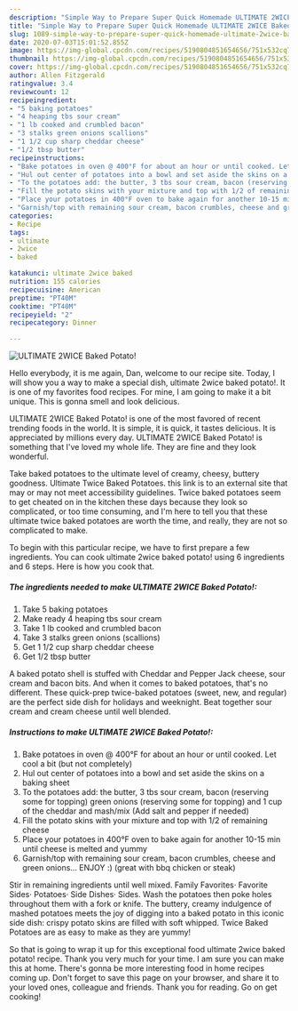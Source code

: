 ```yaml
---
description: "Simple Way to Prepare Super Quick Homemade ULTIMATE 2WICE Baked Potato!"
title: "Simple Way to Prepare Super Quick Homemade ULTIMATE 2WICE Baked Potato!"
slug: 1089-simple-way-to-prepare-super-quick-homemade-ultimate-2wice-baked-potato
date: 2020-07-03T15:01:52.855Z
image: https://img-global.cpcdn.com/recipes/5190804851654656/751x532cq70/ultimate-2wice-baked-potato-recipe-main-photo.jpg
thumbnail: https://img-global.cpcdn.com/recipes/5190804851654656/751x532cq70/ultimate-2wice-baked-potato-recipe-main-photo.jpg
cover: https://img-global.cpcdn.com/recipes/5190804851654656/751x532cq70/ultimate-2wice-baked-potato-recipe-main-photo.jpg
author: Allen Fitzgerald
ratingvalue: 3.4
reviewcount: 12
recipeingredient:
- "5 baking potatoes"
- "4 heaping tbs sour cream"
- "1 lb cooked and crumbled bacon"
- "3 stalks green onions scallions"
- "1 1/2 cup sharp cheddar cheese"
- "1/2 tbsp butter"
recipeinstructions:
- "Bake potatoes in oven @ 400°F for about an hour or until cooked. Let cool a bit (but not completely)"
- "Hul out center of potatoes into a bowl and set aside the skins on a baking sheet"
- "To the potatoes add: the butter, 3 tbs sour cream, bacon (reserving some for topping) green onions (reserving some for topping) and 1 cup of the cheddar and mash/mix (Add salt and pepper if needed)"
- "Fill the potato skins with your mixture and top with 1/2 of remaining cheese"
- "Place your potatoes in 400°F oven to bake again for another 10-15 min until cheese is melted and yummy"
- "Garnish/top with remaining sour cream, bacon crumbles, cheese and green onions... ENJOY :) (great with bbq chicken or steak)"
categories:
- Recipe
tags:
- ultimate
- 2wice
- baked

katakunci: ultimate 2wice baked 
nutrition: 155 calories
recipecuisine: American
preptime: "PT40M"
cooktime: "PT40M"
recipeyield: "2"
recipecategory: Dinner

---
```



![ULTIMATE 2WICE Baked Potato!](https://img-global.cpcdn.com/recipes/5190804851654656/751x532cq70/ultimate-2wice-baked-potato-recipe-main-photo.jpg)

Hello everybody, it is me again, Dan, welcome to our recipe site. Today, I will show you a way to make a special dish, ultimate 2wice baked potato!. It is one of my favorites food recipes. For mine, I am going to make it a bit unique. This is gonna smell and look delicious.

ULTIMATE 2WICE Baked Potato! is one of the most favored of recent trending foods in the world. It is simple, it is quick, it tastes delicious. It is appreciated by millions every day. ULTIMATE 2WICE Baked Potato! is something that I've loved my whole life. They are fine and they look wonderful.

Take baked potatoes to the ultimate level of creamy, cheesy, buttery goodness. Ultimate Twice Baked Potatoes. this link is to an external site that may or may not meet accessibility guidelines. Twice baked potatoes seem to get cheated on in the kitchen these days because they look so complicated, or too time consuming, and I&#39;m here to tell you that these ultimate twice baked potatoes are worth the time, and really, they are not so complicated to make.


To begin with this particular recipe, we have to first prepare a few ingredients. You can cook ultimate 2wice baked potato! using 6 ingredients and 6 steps. Here is how you cook that.

<!--inarticleads1-->

##### The ingredients needed to make ULTIMATE 2WICE Baked Potato!:

1. Take 5 baking potatoes
1. Make ready 4 heaping tbs sour cream
1. Take 1 lb cooked and crumbled bacon
1. Take 3 stalks green onions (scallions)
1. Get 1 1/2 cup sharp cheddar cheese
1. Get 1/2 tbsp butter


A baked potato shell is stuffed with Cheddar and Pepper Jack cheese, sour cream and bacon bits. And when it comes to baked potatoes, that&#39;s no different. These quick-prep twice-baked potatoes (sweet, new, and regular) are the perfect side dish for holidays and weeknight. Beat together sour cream and cream cheese until well blended. 

<!--inarticleads2-->

##### Instructions to make ULTIMATE 2WICE Baked Potato!:

1. Bake potatoes in oven @ 400°F for about an hour or until cooked. Let cool a bit (but not completely)
1. Hul out center of potatoes into a bowl and set aside the skins on a baking sheet
1. To the potatoes add: the butter, 3 tbs sour cream, bacon (reserving some for topping) green onions (reserving some for topping) and 1 cup of the cheddar and mash/mix (Add salt and pepper if needed)
1. Fill the potato skins with your mixture and top with 1/2 of remaining cheese
1. Place your potatoes in 400°F oven to bake again for another 10-15 min until cheese is melted and yummy
1. Garnish/top with remaining sour cream, bacon crumbles, cheese and green onions... ENJOY :) (great with bbq chicken or steak)


Stir in remaining ingredients until well mixed. Family Favorites· Favorite Sides· Potatoes· Side Dishes· Sides. Wash the potatoes then poke holes throughout them with a fork or knife. The buttery, creamy indulgence of mashed potatoes meets the joy of digging into a baked potato in this iconic side dish: crispy potato skins are filled with soft whipped. Twice Baked Potatoes are as easy to make as they are yummy! 

So that is going to wrap it up for this exceptional food ultimate 2wice baked potato! recipe. Thank you very much for your time. I am sure you can make this at home. There's gonna be more interesting food in home recipes coming up. Don't forget to save this page on your browser, and share it to your loved ones, colleague and friends. Thank you for reading. Go on get cooking!
